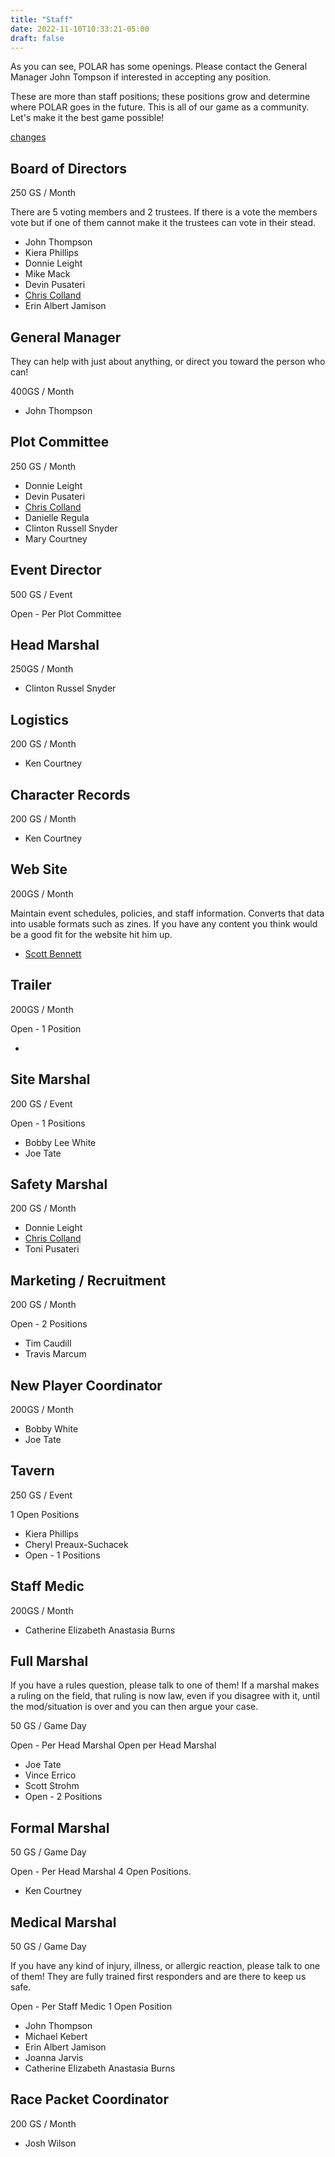 ```yaml
---
title: "Staff"
date: 2022-11-10T10:33:21-05:00
draft: false
---
```


As you can see, POLAR has some openings. Please contact the General Manager John Tompson if interested in accepting any position. 

These are more than staff positions; these positions grow and determine where POLAR goes in the future. This is all of our game as a community. Let's make it the best game possible!

[changes](./changes)

## Board of Directors

250 GS / Month

There are 5 voting members and 2 trustees. If there is a vote the members vote but if one of them cannot make it the trustees can vote in their stead. 

- John Thompson
- Kiera Phillips 
- Donnie Leight 
- Mike Mack 
- Devin Pusateri 
- [Chris Colland](./chris_colland)
- Erin Albert Jamison

## General Manager

They can help with just about anything, or direct you toward the person who can!

400GS / Month

- John Thompson 

## Plot Committee 

250 GS / Month

- Donnie Leight 
- Devin Pusateri
- [Chris Colland](./chris_colland)
- Danielle Regula
- Clinton Russell Snyder
- Mary Courtney

## Event Director

500 GS / Event

Open - Per Plot Committee 

## Head Marshal

250GS / Month

- Clinton Russel Snyder 

## Logistics

200 GS / Month

- Ken Courtney 

## Character Records

200 GS / Month

- Ken Courtney 

## Web Site

200GS / Month

Maintain event schedules, policies, and staff information. Converts that data into usable formats such as zines. If you have any content you think would be a good fit for the website hit him up.

- [Scott Bennett](./scott_bennett) 

## Trailer

200GS / Month

Open - 1 Position

- 

## Site Marshal

200 GS / Event

Open - 1 Positions

- Bobby Lee White
- Joe Tate

## Safety Marshal

200 GS / Month

- Donnie Leight 
- [Chris Colland](./chris_colland)
- Toni Pusateri

## Marketing / Recruitment

200 GS / Month

Open - 2 Positions

- Tim Caudill
- Travis Marcum

## New Player Coordinator

200GS / Month

- Bobby White
- Joe Tate

## Tavern

250 GS / Event

1 Open Positions

- Kiera Phillips 
- Cheryl Preaux-Suchacek 
- Open - 1 Positions

## Staff Medic

200GS / Month

-   Catherine Elizabeth Anastasia Burns 

##   Full Marshal 

If you have a rules question, please talk to one of them! If a marshal makes a ruling on the field, that ruling is now law, even if you disagree with it, until the mod/situation is over and you can then argue your case.

50 GS / Game Day 

Open - Per Head Marshal  Open per Head Marshal

- Joe Tate
- Vince Errico
- Scott Strohm
- Open - 2 Positions

## Formal Marshal 

50 GS / Game Day 

Open - Per Head Marshal 4 Open Positions.

- Ken Courtney 

## Medical Marshal

50 GS / Game Day

If you have any kind of injury, illness, or allergic reaction, please talk to one of them! They are fully trained first responders and are there to keep us safe.

 Open - Per Staff Medic 1 Open Position 

- John Thompson 
- Michael Kebert 
- Erin Albert Jamison 
- Joanna Jarvis  
- Catherine Elizabeth Anastasia Burns

## Race Packet Coordinator

200 GS / Month

- Josh Wilson
